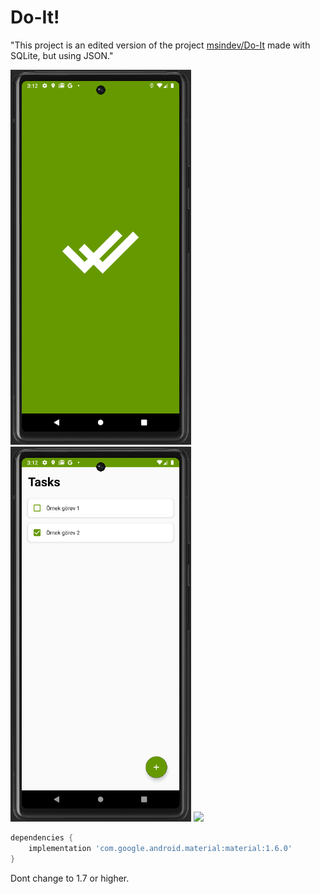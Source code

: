 # Do-It!

"This project is an edited version of the project [msindev/Do-It](https://github.com/msindev/Do-It) made with SQLite, but using JSON."

<img src="images/Splash.png" height="600">

<img src="images/main.png"  height="600">

<img src="images/AddNewTast.png"  height="600">


```groovy
dependencies {
    implementation 'com.google.android.material:material:1.6.0'
}
```

Dont change to 1.7 or higher.